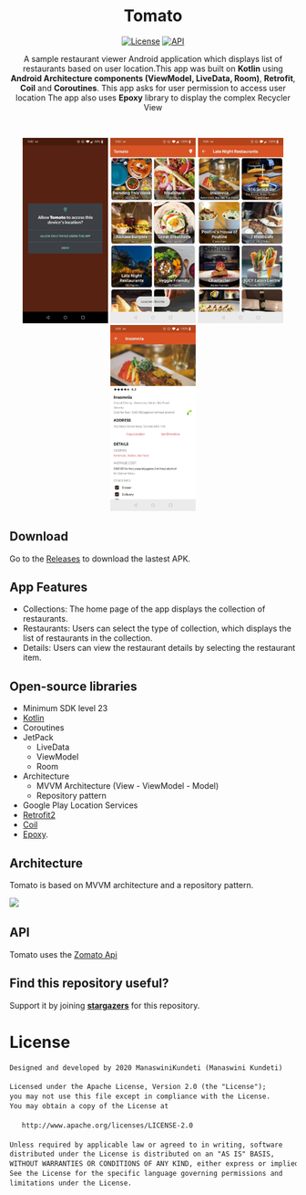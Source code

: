 <h1 align="center">Tomato</h1>

<p align="center">
  <a href="https://opensource.org/licenses/Apache-2.0"><img alt="License" src="https://img.shields.io/badge/License-Apache%202.0-blue.svg"/></a>
  <a href="https://android-arsenal.com/api?level=23"><img alt="API" src="https://img.shields.io/badge/API-23%2B-brightgreen.svg?style=flat"/></a>  
</p>

<p align="center">
A sample restaurant viewer Android application which displays list of restaurants based on user location.This app was built on <b>Kotlin</b> using <b>Android Architecture components (ViewModel, LiveData, Room)</b>, <b>Retrofit</b>, <b>Coil</b> and <b>Coroutines</b>.
This app asks for user permission to access user location
The app also uses <b>Epoxy</b> library to display the complex Recycler View <br/>
</p>
</br>

<p align="center">
<img src="/previews/splash_screen.jpg" width=150/>
<img src = "/previews/main_screen.jpg" width=150 />
<img src = "/previews/restaurants_screen.jpg" width=150 />
<img src = "/previews/restaurant_details.jpg" width=150 />
</p>

## Download
Go to the [Releases](https://github.com/ManaswiniKundeti/Foodacious/releases) to download the lastest APK.

## App Features
- Collections: The home page of the app displays the collection of restaurants.
- Restaurants: Users can select the type of collection, which displays the list of restaurants in the collection.
- Details: Users can view the restaurant details by selecting the restaurant item.

## Open-source libraries
- Minimum SDK level 23
- [Kotlin](https://kotlinlang.org/)
- Coroutines
- JetPack
  - LiveData
  - ViewModel
  - Room
- Architecture
  - MVVM Architecture (View - ViewModel - Model)
  - Repository pattern
- Google Play Location Services
- [Retrofit2](https://github.com/square/retrofit)
- [Coil](https://github.com/coil-kt/coil)
- [Epoxy](https://github.com/airbnb/epoxy).

## Architecture
Tomato is based on MVVM architecture and a repository pattern.

<img src=https://developer.android.com/topic/libraries/architecture/images/final-architecture.png width=500>

## API

Tomato uses the [Zomato Api](https://developers.zomato.com/documentation#!/)

## Find this repository useful?
Support it by joining __[stargazers](https://github.com/ManaswiniKundeti/Foodacious/stargazers)__ for this repository.<br>

# License
```xml
Designed and developed by 2020 ManaswiniKundeti (Manaswini Kundeti)

Licensed under the Apache License, Version 2.0 (the "License");
you may not use this file except in compliance with the License.
You may obtain a copy of the License at

   http://www.apache.org/licenses/LICENSE-2.0

Unless required by applicable law or agreed to in writing, software
distributed under the License is distributed on an "AS IS" BASIS,
WITHOUT WARRANTIES OR CONDITIONS OF ANY KIND, either express or implied.
See the License for the specific language governing permissions and
limitations under the License.
```

